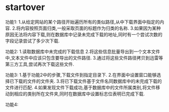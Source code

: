 startover
=========
功能1:
1.从给定网站的某个路径开始遍历所有的类似路径,从中下载界面中指定的内容.
2.将内容按照页面归类,一般采取页面的标题作为归类的名称.
3.如果因为某种原因无法将内容下载,则在数据库中记录未完成下载的地址,同时有一个尝试次数的字段记录尝试了多少次下载.

功能2:
1.读取数据库中未完成的下载信息
2.将这些信息批量导出到一个文本文件中,文本文件中应该只包含要导出的文件路径.
3.通过将这些文件路径拷贝到迅雷等第三方工具,尝试再次下载这些文件.

功能3:
1.基于功能2中的步骤,下载文件到指定目录下.
2.在界面中设置窗口能够选择已下载的文件的文件夹.
3.将已下载文件基于文件名同数据库中的未完成下载的文件进行匹配.
4.如果发现文件下载成功,基于数据库中的文件所属类别,将文件移动到相应的类别所在文件夹,同时在数据库中设置标志位表明已完成下载.

功能4: